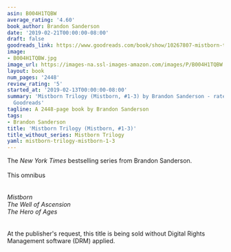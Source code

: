 ```yaml
---
asin: B004H1TQBW
average_rating: '4.60'
book_author: Brandon Sanderson
date: '2019-02-21T00:00:00-08:00'
draft: false
goodreads_link: https://www.goodreads.com/book/show/10267807-mistborn-trilogy
image:
- B004H1TQBW.jpg
image_url: https://images-na.ssl-images-amazon.com/images/P/B004H1TQBW.01._SCLZZZZZZZ.jpg
layout: book
num_pages: '2448'
review_rating: '5'
started_at: '2019-02-13T00:00:00-08:00'
summary: 'Mistborn Trilogy (Mistborn, #1-3) by Brandon Sanderson - rated 4.60/5 on
  Goodreads'
tagline: A 2448-page book by Brandon Sanderson
tags:
- Brandon Sanderson
title: 'Mistborn Trilogy (Mistborn, #1-3)'
title_without_series: Mistborn Trilogy
yaml: mistborn-trilogy-mistborn-1-3
---
```


The <i>New York Times</i> bestselling series from Brandon Sanderson.<br /> <br />This omnibus <br /><br /><br /><i>Mistborn</i><br /><i>The Well of Ascension</i><br /><i>The Hero of Ages</i><br /><br /><br />At the publisher's request, this title is being sold without Digital Rights Management software (DRM) applied.